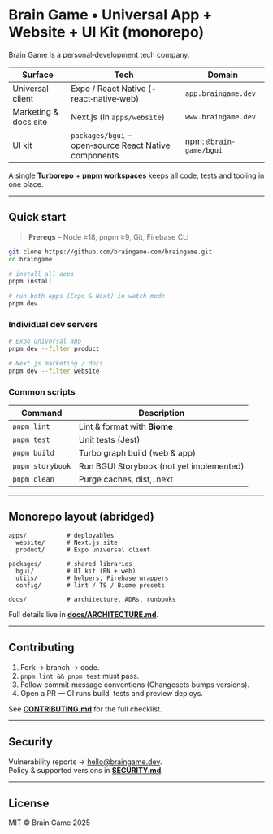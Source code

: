 # Brain Game • Universal App + Website + UI Kit (monorepo)

Brain Game is a personal‑development tech company.

| Surface | Tech | Domain |
|---------|------|--------|
| Universal client | Expo / React Native (+ react‑native‑web) | `app.braingame.dev` |
| Marketing & docs site | Next.js (in `apps/website`) | `www.braingame.dev` |
| UI kit | `packages/bgui` – open‑source React Native components | npm: `@brain-game/bgui` |

A single **Turborepo** + **pnpm workspaces** keeps all code, tests and tooling in one place.

---

## Quick start

> **Prereqs** – Node ≥18, pnpm ≥9, Git, Firebase CLI

```bash
git clone https://github.com/braingame-com/braingame.git
cd braingame

# install all deps
pnpm install

# run both apps (Expo & Next) in watch mode
pnpm dev
```

### Individual dev servers

```bash
# Expo universal app
pnpm dev --filter product

# Next.js marketing / docs
pnpm dev --filter website
```

### Common scripts

| Command | Description |
|---------|-------------|
| `pnpm lint` | Lint & format with **Biome** |
| `pnpm test` | Unit tests (Jest) |
| `pnpm build` | Turbo graph build (web & app) |
| `pnpm storybook` | Run BGUI Storybook (not yet implemented) |
| `pnpm clean` | Purge caches, dist, .next |

---

## Monorepo layout (abridged)

```
apps/           # deployables
  website/      # Next.js site
  product/      # Expo universal client

packages/       # shared libraries
  bgui/         # UI kit (RN + web)
  utils/        # helpers, Firebase wrappers
  config/       # lint / TS / Biome presets

docs/           # architecture, ADRs, runbooks
```

Full details live in **[docs/ARCHITECTURE.md](docs/ARCHITECTURE.md)**.

---

## Contributing

1. Fork → branch → code.  
2. `pnpm lint && pnpm test` must pass.  
3. Follow commit‑message conventions (Changesets bumps versions).  
4. Open a PR — CI runs build, tests and preview deploys.

See **[CONTRIBUTING.md](CONTRIBUTING.md)** for the full checklist.

---

## Security

Vulnerability reports → hello@braingame.dev.  
Policy & supported versions in **[SECURITY.md](SECURITY.md)**.

---

## License

MIT © Brain Game 2025
